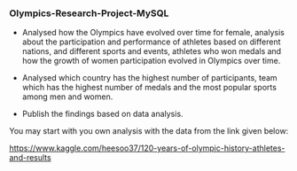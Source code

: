 ### Olympics-Research-Project-MySQL
* Analysed how the Olympics have evolved over time for female, analysis about the participation and performance of athletes based on different nations, and different sports and events,  athletes who won medals and how the growth of women participation evolved in Olympics over time.

* Analysed which country has the highest number of participants, team which has the highest number of medals and the most popular sports among men and women.  

* Publish the findings based on data analysis.

You may start with you own analysis with the data from the link given below:

https://www.kaggle.com/heesoo37/120-years-of-olympic-history-athletes-and-results
